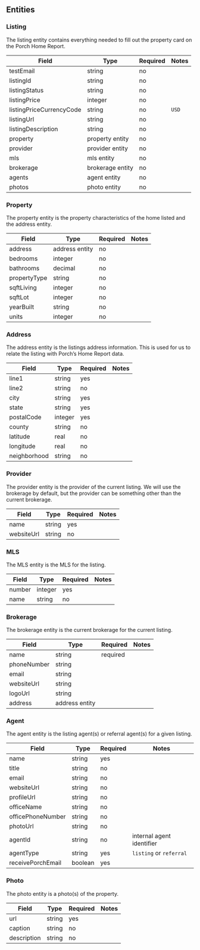 ## Entities

### Listing

The listing entity contains everything needed to fill out the property card on the Porch Home Report.

Field | Type | Required | Notes
---------- | ------- | ------- |---------
testEmail | string | no |
listingId | string | no |
listingStatus | string | no |
listingPrice | integer | no |
listingPriceCurrencyCode | string | no | `USD`
listingUrl | string | no |
listingDescription | string | no |
property | property entity | no |
provider | provider entity | no |
mls | mls entity | no |
brokerage | brokerage entity | no |
agents | agent entity | no |
photos | photo entity | no |

### Property

The property entity is the property characteristics of the home listed and the address entity.

Field | Type | Required | Notes
---------- | ------- | ------- |---------
address | address entity | no |
bedrooms | integer | no |
bathrooms | decimal | no |
propertyType | string | no |
sqftLiving | integer | no |
sqftLot | integer | no |
yearBuilt | string | no |
units | integer | no |

### Address

The address entity is the listings address information.  This is used for us to relate the listing with Porch’s Home Report data.

Field | Type | Required | Notes
---------- | ------- | ------- |---------
line1 | string | yes |
line2 | string | no |
city | string | yes |
state | string | yes |
postalCode | integer | yes |
county | string | no |
latitude | real | no |
longitude | real | no |
neighborhood | string | no |

### Provider

The provider entity is the provider of the current listing.  We will use the brokerage by default, but the provider can be something other than the current brokerage.

Field | Type | Required | Notes
---------- | ------- | ------- |---------
name | string | yes |
websiteUrl | string | no |

### MLS

The MLS entity is the MLS for the listing.

Field | Type | Required | Notes
---------- | ------- | ------- |---------
number | integer | yes |
name | string | no |

### Brokerage

The brokerage entity is the current brokerage for the current listing.

Field | Type | Required | Notes
---------- | ------- | ------- |---------
name | string | required
phoneNumber | string |
email | string |
websiteUrl | string |
logoUrl | string |
address | address entity |

### Agent

The agent entity is the listing agent(s) or referral agent(s) for a given listing.

Field | Type | Required | Notes
---------- | ------- | ------- |---------
name | string | yes |
title | string | no |
email | string | no |
websiteUrl | string | no |
profileUrl | string | no |
officeName | string | no |
officePhoneNumber | string | no |
photoUrl | string | no |
agentId | string | no | internal agent identifier
agentType | string | yes | `listing` or `referral`
receivePorchEmail | boolean | yes |

### Photo

The photo entity is a photo(s) of the property.

Field | Type | Required | Notes
---------- | ------- | ------- |---------
url | string | yes |
caption | string | no |
description | string | no |